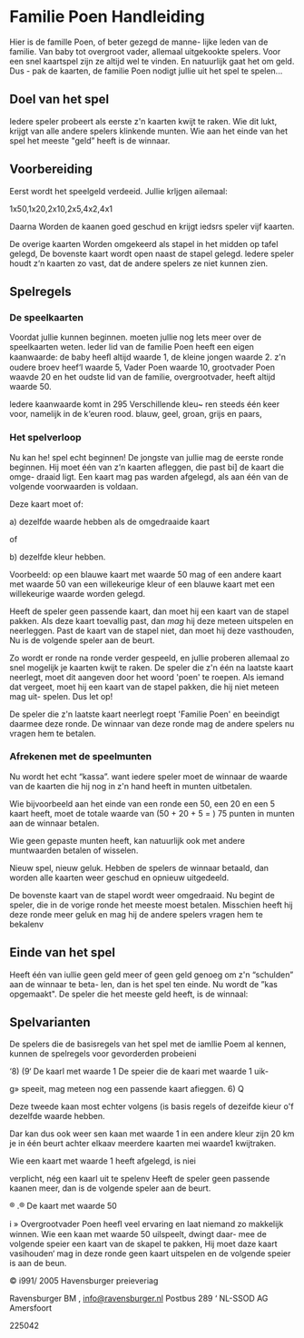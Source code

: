 # Familie Poen Handleiding

Hier is de famille Poen, of beter gezegd de manne-
lijke leden van de familie. Van baby tot overgroot
vader, allemaal uitgekookte spelers. Voor een snel
kaartspel zijn ze altijd wel te vinden. En natuurlijk
gaat het om geld. Dus - pak de kaarten, de familie
Poen nodigt jullie uit het spel te spelen...

## Doel van het spel

Iedere speler probeert als eerste z'n kaarten kwijt
te raken. Wie dit lukt, krijgt van alle andere spelers
klinkende munten. Wie aan het einde van het spel
het meeste "geld” heeft is de winnaar.

## Voorbereiding

Eerst wordt het speelgeld verdeeid. Jullie krljgen
ailemaal:

1x50,1x20,2x10,2x5,4x2,4x1

Daarna Worden de kaanen goed geschud en krijgt
iedsrs speler vijf kaarten.

De overige kaarten Worden omgekeerd als stapel in
het midden op tafel gelegd, De bovenste kaart wordt
open naast de stapel gelegd. ledere speler houdt z‘n
kaarten zo vast, dat de andere spelers ze niet
kunnen zien.

## Spelregels

### De speelkaarten

Voordat jullie kunnen beginnen. moeten jullie nog
lets meer over de speelkaarten weten. leder lid van
de familie Poen heeft een eigen kaanwaarde: de
baby heeﬂ altijd waarde 1, de kleine jongen waarde
2. z'n oudere broev heef‘l waarde 5, Vader Poen
waarde 10, grootvader Poen waavde 20 en het
oudste lid van de familie, overgrootvader, heeft altijd
waarde 50.

ledere kaanwaarde komt in 295 Verschillende kleu~
ren steeds één keer voor, namelijk in de k‘euren
rood. blauw, geel, groan, grijs en paars,

### Het spelverloop

Nu kan he! spel echt beginnen! De jongste van jullie
mag de eerste ronde beginnen. Hij moet één van z‘n
kaarten afleggen, die past bi] de kaart die omge-
draaid Iigt. Een kaart mag pas warden afgelegd, als
aan één van de volgende voorwaarden is voldaan.

Deze kaart moet of:

a) dezelfde waarde hebben als de omgedraaide
kaart

of

b) dezelfde kleur hebben.

Voorbeeld: op een blauwe kaart met waarde 50 mag
of een andere kaart met waarde 50 van een 
willekeurige kleur of een blauwe kaart met een willekeurige
waarde worden gelegd.

Heeft de speler geen passende kaart, dan moet
hij een kaart van de stapel pakken. Als deze kaart
toevallig past, dan *mag* hij deze meteen uitspelen en
neerleggen. Past de kaart van de stapel niet, dan
moet hij deze vasthouden, Nu is de volgende speler
aan de beurt.

Zo wordt er ronde na ronde verder gespeeld, en jullie
proberen allemaal zo snel mogelijk je kaarten kwijt te
raken. De speler die z'n één na laatste kaart 
neerlegt, moet dit aangeven door het woord 'poen' te
roepen. Als iemand dat vergeet, moet hij een kaart
van de stapel pakken, die hij niet meteen mag uit-
spelen. Dus let op!

De speler die z'n laatste kaart neerlegt roept 'Familie
Poen' en beeindigt daarmee deze ronde. De winnaar
van deze ronde mag de andere spelers nu vragen
hem te betalen.

### Afrekenen met de speelmunten

Nu wordt het echt “kassa”. want iedere speler moet
de winnaar de waarde van de kaarten die hij nog in
z'n hand heeft in munten uitbetalen.

Wie bijvoorbeeld aan het einde van een ronde een 50, 
een 20 en een 5 kaart heeft, moet de totale waarde 
van (50 + 20 + 5 = ) 75 punten in munten aan de winnaar betalen.

Wie geen gepaste munten heeft, kan natuurlijk ook
met andere muntwaarden betalen of wisselen.

Nieuw spel, nieuw geluk.
Hebben de spelers de winnaar betaald, dan worden
alle kaarten weer geschud en opnieuw uitgedeeld.

De bovenste kaart van de stapel wordt weer 
omgedraaid. Nu begint de speler, die 
in de vorige ronde het meeste moest betalen. 
Misschien heeft hij deze
ronde meer geluk en mag hij de andere spelers
vragen hem te bekalenv

## Einde van het spel

Heeft één van iullie geen geld meer of geen geld
genoeg om z'n “schulden” aan de winnaar te beta-
len, dan is het spel ten einde. Nu wordt de ”kas
opgemaakt". De speler die het meeste geld heeft, is
de winnaal:

## Spelvarianten

De spelers die de basisregels van het spel met de
iamllie Poem al kennen, kunnen de spelregels voor
gevorderden probeieni

‘8) (9‘ De kaarl met waarde 1
De speier die de kaari met waarde 1 uik-

g» speeit, mag meteen nog een passende
kaart afieggen.
6) Q

Deze tweede kaan most echter volgens (is basis
regels of dezeifde kieur o'f dezelfde waarde hebben.

Dar kan dus ook weer sen kaan met waarde 1 in een
andere kleur zijn 20 km je in één beurt achter elkaav
meerdere kaarten mei waarde1 kwijtraken.

Wie een kaart met waarde 1 heeft afgelegd, is niei

verplicht, nég een kaarl uit te spelenv Heeft de speler
geen passende kaanen meer, dan is de volgende
speler aan de beurt.

® .® De kaart met waarde 50

i » Overgrootvader Poen heeﬂ veel ervaring en
Iaat niemand zo makkelijk winnen. Wie een
kaan met waarde 50 uilspeelt, dwingt daar-
mee de volgende speier een kaart van de
skapel te pakken, Hij moet daze kaart vasihouden‘
mag in deze ronde geen kaart uitspelen en de
volgende speier is aan de beun.

  

© i991/ 2005 Havensburger preieveriag

   
  

Ravensburger BM , info@ravensburger.nl
Postbus 289 ‘ NL-SSOD AG Amersfoort

225042

